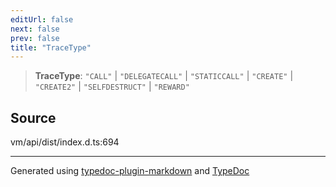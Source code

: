 ```yaml
---
editUrl: false
next: false
prev: false
title: "TraceType"
---
```


> **TraceType**: `"CALL"` \| `"DELEGATECALL"` \| `"STATICCALL"` \| `"CREATE"` \| `"CREATE2"` \| `"SELFDESTRUCT"` \| `"REWARD"`

## Source

vm/api/dist/index.d.ts:694

***
Generated using [typedoc-plugin-markdown](https://www.npmjs.com/package/typedoc-plugin-markdown) and [TypeDoc](https://typedoc.org/)
